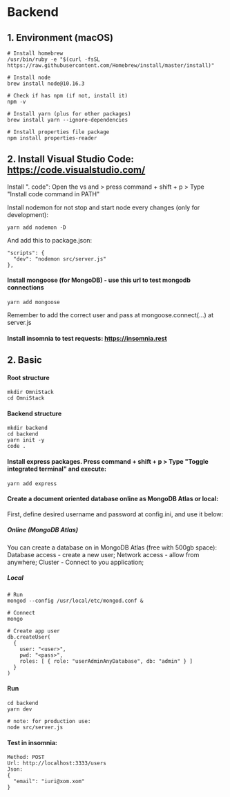 # Backend

## 1. Environment (macOS)

```
# Install homebrew
/usr/bin/ruby -e "$(curl -fsSL https://raw.githubusercontent.com/Homebrew/install/master/install)"

# Install node
brew install node@10.16.3

# Check if has npm (if not, install it)
npm -v

# Install yarn (plus for other packages)
brew install yarn --ignore-dependencies

# Install properties file package
npm install properties-reader
```

## 2. Install Visual Studio Code: https://code.visualstudio.com/

Install ". code": Open the vs and > press command + shift + p > Type "Install code command in PATH"

Install nodemon for not stop and start node every changes (only for development):
```
yarn add nodemon -D
```

And add this to package.json:
```
"scripts": {
  "dev": "nodemon src/server.js"
},
```

#### Install mongoose (for MongoDB) - use this url to test mongodb connections
```
yarn add mongoose
```
Remember to add the correct user and pass at mongoose.connect(...) at server.js

#### Install insomnia to test requests: https://insomnia.rest 

## 2. Basic

#### Root structure
```
mkdir OmniStack
cd OmniStack
```

#### Backend structure
```
mkdir backend
cd backend
yarn init -y
code .
```

#### Install express packages. Press command + shift + p > Type "Toggle integrated terminal" and execute:
```
yarn add express
```

#### Create a document oriented database online as MongoDB Atlas or local: 
First, define desired username and password at config.ini, and use it below:

##### Online (MongoDB Atlas)
You can create a database on in MongoDB Atlas (free with 500gb space): Database access - create a new user; Network access - allow from anywhere; Cluster - Connect to you application; 

##### Local
```
# Run
mongod --config /usr/local/etc/mongod.conf &

# Connect
mongo

# Create app user
db.createUser(
  {
    user: "<user>",
    pwd: "<pass>",
    roles: [ { role: "userAdminAnyDatabase", db: "admin" } ]
  }
)
```

#### Run
```
cd backend
yarn dev

# note: for production use:
node src/server.js
```

#### Test in insomnia: 
```
Method: POST
Url: http://localhost:3333/users
Json: 
{
  "email": "iuri@xom.xom"
}
```
